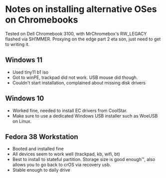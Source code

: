 # Notes on installing alternative OSes on Chromebooks

Tested on Dell Chromebook 3100, with MrChromebox's RW_LEGACY flashed via SH1MMER. Proxying on the edge part 2 eta son, just need to get to writing it.

## Windows 11

- Used tiny11 b1 iso
- Got to winPE, trackpad did not work. USB mouse did though.
- Couldn't start installation, complained about missing disk drivers

## Windows 10

- Worked fine, needed to install EC drivers from CoolStar.
- Make sure to use a dedicated Windows USB installer such as WoeUSB on Linux.

## Fedora 38 Workstation

- Booted and installed fine
- All devices seem to work well (trackpad, kb, wifi, bt)
- Best to install to stateful partition. Storage size is good enough™, also allows you to go back to crOS via recovery usb.
- Stable enough to daily drive
